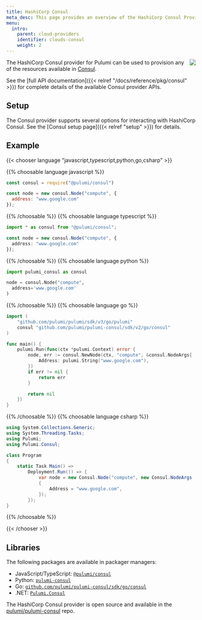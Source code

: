 ```yaml
---
title: HashiCorp Consul
meta_desc: This page provides an overview of the HashiCorp Consul Provider for Pulumi.
menu:
  intro:
    parent: cloud-providers
    identifier: clouds-consul
    weight: 2
---
```


<img src="/logos/tech/consul.png" align="right" class="h-16 px-8 pb-4">

The HashiCorp Consul provider for Pulumi can be used to provision any of the resources available in [Consul](https://www.consul.io/).

See the [full API documentation]({{< relref "/docs/reference/pkg/consul" >}}) for complete details of the available Consul provider APIs.

## Setup

The Consul provider supports several options for interacting with HashiCorp Consul.  See the [Consul setup page]({{< relref "setup" >}}) for details.

## Example

{{< chooser language "javascript,typescript,python,go,csharp" >}}

{{% choosable language javascript %}}

```javascript
const consul = require("@pulumi/consul")

const node = new consul.Node("compute", {
  address: "www.google.com"
});
```

{{% /choosable %}}
{{% choosable language typescript %}}

```typescript
import * as consul from "@pulumi/consul";

const node = new consul.Node("compute", {
  address: "www.google.com"
});
```

{{% /choosable %}}
{{% choosable language python %}}

```python
import pulumi_consul as consul

node = consul.Node("compute",
  address='www.google.com'
)
```

{{% /choosable %}}
{{% choosable language go %}}

```go
import (
	"github.com/pulumi/pulumi/sdk/v3/go/pulumi"
	consul "github.com/pulumi/pulumi-consul/sdk/v2/go/consul"
)

func main() {
	pulumi.Run(func(ctx *pulumi.Context) error {
		node, err := consul.NewNode(ctx, "compute", &consul.NodeArgs{
			Address: pulumi.String("www.google.com"),
		})
		if err != nil {
			return err
		}

		return nil
	})
}

```

{{% /choosable %}}
{{% choosable language csharp %}}

```csharp
using System.Collections.Generic;
using System.Threading.Tasks;
using Pulumi;
using Pulumi.Consul;

class Program
{
    static Task Main() =>
        Deployment.Run(() => {
            var node = new Consul.Node("compute", new Consul.NodeArgs
            {
                Address = "www.google.com",
            });
        });
}
```

{{% /choosable %}}

{{< /chooser >}}

## Libraries

The following packages are available in packager managers:

* JavaScript/TypeScript: [`@pulumi/consul`](https://www.npmjs.com/package/@pulumi/consul)
* Python: [`pulumi-consul`](https://pypi.org/project/pulumi-consul/)
* Go: [`github.com/pulumi/pulumi-consul/sdk/go/consul`](https://github.com/pulumi/pulumi-consul)
* .NET: [`Pulumi.Consul`](https://www.nuget.org/packages/Pulumi.Consul)

The HashiCorp Consul provider is open source and available in the [pulumi/pulumi-consul](https://github.com/pulumi/pulumi-consul) repo.
